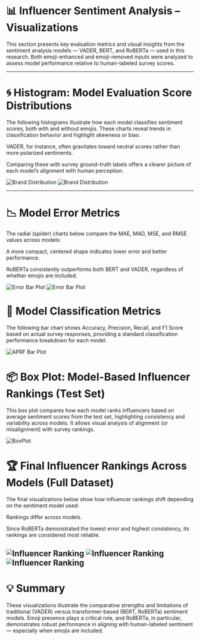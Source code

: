 # 📊 Influencer Sentiment Analysis – Visualizations

This section presents key evaluation metrics and visual insights from the sentiment analysis models — VADER, BERT, and RoBERTa — used in this research. Both emoji-enhanced and emoji-removed inputs were analyzed to assess model performance relative to human-labeled survey scores.

---

# 🌀 Histogram: Model Evaluation Score Distributions

The following histograms illustrate how each model classifies sentiment scores, both with and without emojis. These charts reveal trends in classification behavior and highlight skewness or bias:

VADER, for instance, often gravitates toward neutral scores rather than more polarized sentiments.

Comparing these with survey ground-truth labels offers a clearer picture of each model’s alignment with human perception.

![Brand Distribution](Plots/plot_1.png)
![Brand Distribution](Plots/plot_2.png)

---

# 📉 Model Error Metrics

The radial (spider) charts below compare the MAE, MAD, MSE, and RMSE values across models:

A more compact, centered shape indicates lower error and better performance.

RoBERTa consistently outperforms both BERT and VADER, regardless of whether emojis are included.

![Error Bar Plot](Plots/plot_3.png)
![Error Bar Plot](Plots/plot_6.png)

# 🧪 Model Classification Metrics

The following bar chart shows Accuracy, Precision, Recall, and F1 Score based on actual survey responses, providing a standard classification performance breakdown for each model.

![APRF Bar Plot](Plots/plot_13.png)

# 📦 Box Plot: Model-Based Influencer Rankings (Test Set)

This box plot compares how each model ranks influencers based on average sentiment scores from the test set, highlighting consistency and variability across models. It allows visual analysis of alignment (or misalignment) with survey rankings.

![BoxPlot](Plots/plot_31.png)


# 🏆 Final Influencer Rankings Across Models (Full Dataset)

The final visualizations below show how influencer rankings shift depending on the sentiment model used:

Rankings differ across models.

Since RoBERTa demonstrated the lowest error and highest consistency, its rankings are considered most reliable.

![Influencer Ranking](Plots/plot_34.png)
![Influencer Ranking](Plots/plot_35.png)
![Influencer Ranking](Plots/plot_36.png)
---

# 💡 Summary

These visualizations illustrate the comparative strengths and limitations of traditional (VADER) versus transformer-based (BERT, RoBERTa) sentiment models. Emoji presence plays a critical role, and RoBERTa, in particular, demonstrates robust performance in aligning with human-labeled sentiment — especially when emojis are included.

